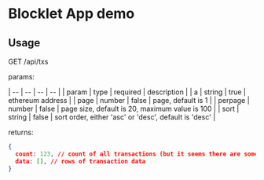 # Blocklet App demo

## Usage

GET /api/txs

params:

| --      | --     | --       | --                                                    |
| param   | type   | required | description                                           |
| a       | string | true     | ethereum address                                      |
| page    | number | false    | page, default is 1                                    |
| perpage | number | false    | page size, default is 20, maximum value is 100        |
| sort    | string | false    | sort order, either 'asc' or 'desc', default is 'desc' |

returns:

```json
{
  count: 123, // count of all transactions (but it seems there are some records not being included)
  data: [], // rows of transaction data
}
```
